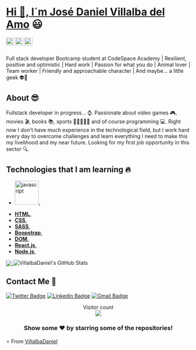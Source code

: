  # <a href="https://www.linkedin.com/in/VillalbaDaniel/">Hi 🙌, I´m José Daniel Villalba del Amo</a> :smiley:
 
 <a href="https://twitter.com/JDani_Villalba">
  <img align="left" alt="Dani's Twitter" width="22px" src="https://cdn.jsdelivr.net/npm/simple-icons@v3/icons/twitter.svg" />
</a>
<a href="https://www.linkedin.com/in/daniel-villalba-b3393325a/">
  <img align="left" alt="Dani's Linkdein" width="22px" src="https://cdn.jsdelivr.net/npm/simple-icons@v3/icons/linkedin.svg" />
</a>
<a href="https://github.com/VillalbaDaniel">
  <img align="left" alt="Dani's Github" width="22px" src="https://cdn.jsdelivr.net/npm/simple-icons@v3/icons/github.svg" />
</a>

<br/>
<br/>

Full stack developer Bootcamp student at CodeSpace Academy | Resilient, positive and optimistic | Hard work | 
Passion for what you do | Animal lover | Team worker | Friendly and approachable character | And maybe... a little geek 👽🤖

## About :sunglasses:
Fullstack developer in progress... ⌚. Passionate about video games 🎮, movies 🎬, books 📚, sports 🥊🏋️‍♀️🏃‍♂️ and of course programming 💻. Right now I don't have much experience in the technological field, but I work hard every day to overcome challenges and learn everything I need to make this my livelihood and my near future. Looking for my first job opportunity in this sector 🔍.

## Technologies that I am learning :fire:
- <p align="left"> <a href="https://developer.mozilla.org/en-US/docs/Web/JavaScript" target="_blank"> <img src="https://devicons.github.io/devicon/devicon.git/icons/javascript/javascript-original.svg" alt="javascript" width="65" height="65"/>.
- **HTML**.
- **CSS**.
- **SASS**.
- **Boopstrap**.
- **DOM**.
- **React.js**.
- **Node.js**.


<a href="https://github.com/ashwanisng">
  <img align="center" src="https://github-readme-stats.vercel.app/api/top-langs/?username=VillalbaDaniel&theme=radical&hide=glsl,python" />
</a>

<img src="https://github-readme-stats.vercel.app/api?username=VillalbaDaniel&&show_icons=true&theme=radical&line_height=27&v=5" alt="VillalbaDaniel's GitHub Stats" />


##  Contact Me :speech_balloon:
[![Twitter Badge](https://img.shields.io/badge/-@JDani_Villalba-1ca0f1?style=flat-square&labelColor=1ca0f1&logo=twitter&logoColor=white&link=https://twitter.com/JDani_Villalba)](https://twitter.com/JDani_Villalba) [![Linkedin Badge](https://img.shields.io/badge/-JDani_Villalba-blue?style=flat-square&logo=Linkedin&logoColor=white&link=https://www.linkedin.com/in/JDani_Villalba/)](https://www.linkedin.com/in/ashwanisng/) [![Gmail Badge](https://img.shields.io/badge/-jdvillalba2@hotmail.com-c14438?style=flat-square&logo=Gmail&logoColor=white&link=mailto:ashwanicena5@gmail.com)](mailto:jdvillalba2@hotmail.com) 

<p align="center"> 
  Visitor count<br>
  <img src="https://profile-counter.glitch.me/VillalbaDaniel/count.svg" />
</p>


<div align="center">

### Show some ❤️ by starring some of the repositories!

</div>

⭐️ From [VillalbaDaniel](https://github.com/VillalbaDaniel)






